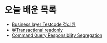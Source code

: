 # 오늘 배운 목록
- [Business layer Testcode 정리 완](https://www.notion.so/Business-Layer-addc6c9f37a143d5a04f7c526cffdcc2?pvs=4)
- [@Transactional readonly](https://www.notion.so/Transactional-b96b015ae2054cfa95d1afeeca4f4091?pvs=4)
- [Command Query Responsibility Segregation](https://www.notion.so/CQRS-9596139d035d4cceb29c8a0b85774727?pvs=4)